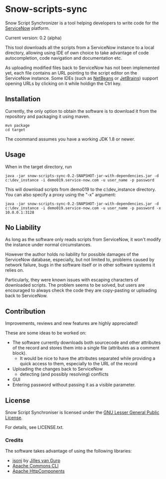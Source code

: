 # Snow-scripts-sync

Snow Script Synchronizer is a tool helping developers to write code for the [ServiceNow](http://www.servicenow.com) platform.

Current version: 0.2 (alpha)

This tool downloads all the scripts from a ServiceNow instance to a local directory, allowing using IDE of own choice
to take advantage of code autocompletion, code navigation and documentation etc.

As uploading modified files back to ServiceNow has not been implemented yet,
each file contains an URL pointing to the script editor on the ServiceNow instance.
Some IDEs (such as [NetBeans](http://www.netbeans.org) or [JetBrains](http://www.jetbrain.com)) support opening URLs
by clicking on it while holdign the Ctrl key.

## Installation
Currently, the only option to obtain the software is to download it from the repository and packaging it using maven.

    mvn package
    cd target

The coommand assumes you have a working JDK 1.8 or newer.
## Usage
When in the target directory, run

	java -jar snow-scripts-sync-0.2-SNAPSHOT-jar-with-dependencies.jar -d c:\dev_instance -i demo019.service-now.com -u user_name -p password

This will download scripts from demo019 to the c:\dev_instance directory. You can also specify a proxy using the "-x" argument:

	java -jar snow-scripts-sync-0.2-SNAPSHOT-jar-with-dependencies.jar -d c:\dev_instance -i demo019.service-now.com -u user_name -p password -x 10.0.0.1:3128

## No Liability

As long as the software only reads scripts from ServiceNow, it won't modify the instance under normal circumstances.

However the author holds no liability for possible damages of the ServiceNow database, especially, but not limited to,
problems caused by network failure, bugs in the software itself or in other software systems it relies on.

Particularly, they were known issues with escaping characters of downloaded scripts. The problem seems to be solved,
but users are encouraged to always check the code they are copy-pasting or uploading back to ServiceNow.

## Contribution
Improvements, reviews and new features are highly appreciated!

These are some ideas to be worked on:

* The software currently downloads both sourcecode and other attributes of the record and stores them into a single file
 (attributes as a comment block).
  - It would be nice to have the attributes separated while providing a quick access to them, especially to the URL of the record
* Uploading the changes back to ServiceNow
    - detecting (and possibly resolving) conflicts
* GUI
* Entering password without passing it as a visible parameter.

  

## License
Snow Script Synchroniser is licensed under the [GNU Lesser General Public License](https://www.gnu.org/licenses/gpl-3.0.txt).

For details, see LICENSE.txt.

### Credits
The software takes advantage of using the following libraries:

- [jsonj](https://github.com/jillesvangurp/jsonj/) by [Jilles van Gurp](https://github.com/jillesvangurp)
- [Apache Commons CLI](https://commons.apache.org/proper/commons-cli/)
- [Apache HttpComponents](https://hc.apache.org/)
